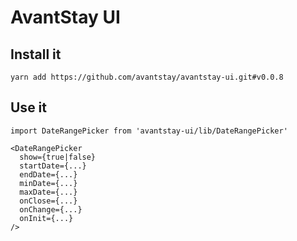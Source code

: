 # AvantStay UI

## Install it

`yarn add https://github.com/avantstay/avantstay-ui.git#v0.0.8`

## Use it

```
import DateRangePicker from 'avantstay-ui/lib/DateRangePicker'

<DateRangePicker 
  show={true|false}
  startDate={...} 
  endDate={...} 
  minDate={...} 
  maxDate={...} 
  onClose={...}
  onChange={...}
  onInit={...}
/>
```